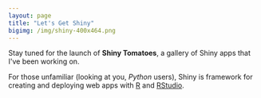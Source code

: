 ```yaml
---
layout: page
title: "Let's Get Shiny"
bigimg: /img/shiny-400x464.png
---
```


Stay tuned for the launch of **Shiny Tomatoes**, a gallery of Shiny apps that I've been working on.

For those unfamiliar (looking at you, *Python* users), Shiny is framework for creating and deploying web apps with [R](https://cran.r-project.org/) and [RStudio](https://www.rstudio.com/).





